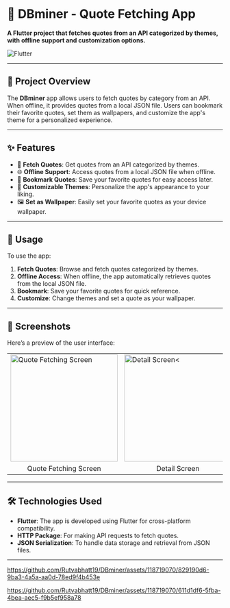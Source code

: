 <h1>💎 DBminer - Quote Fetching App</h1>

<p><strong>A Flutter project that fetches quotes from an API categorized by themes, with offline support and customization options.</strong></p>

<img src="https://img.shields.io/badge/Flutter-v2.0%2B-blue?style=flat&logo=flutter" alt="Flutter">

<hr>

<h2>🚀 Project Overview</h2>
<p>The <strong>DBminer</strong> app allows users to fetch quotes by category from an API. When offline, it provides quotes from a local JSON file. Users can bookmark their favorite quotes, set them as wallpapers, and customize the app's theme for a personalized experience.</p>

<hr>


<h2>✨ Features</h2>
<ul>
    <li>📖 <strong>Fetch Quotes</strong>: Get quotes from an API categorized by themes.</li>
    <li>🌐 <strong>Offline Support</strong>: Access quotes from a local JSON file when offline.</li>
    <li>🔖 <strong>Bookmark Quotes</strong>: Save your favorite quotes for easy access later.</li>
    <li>🌈 <strong>Customizable Themes</strong>: Personalize the app's appearance to your liking.</li>
    <li>🖼️ <strong>Set as Wallpaper</strong>: Easily set your favorite quotes as your device wallpaper.</li>
</ul>

<hr>

<h2>🎯 Usage</h2>
<p>To use the app:</p>
<ol>
    <li><strong>Fetch Quotes</strong>: Browse and fetch quotes categorized by themes.</li>
    <li><strong>Offline Access</strong>: When offline, the app automatically retrieves quotes from the local JSON file.</li>
    <li><strong>Bookmark</strong>: Save your favorite quotes for quick reference.</li>
    <li><strong>Customize</strong>: Change themes and set a quote as your wallpaper.</li>
</ol>

<hr>

<h2>📱 Screenshots</h2>
<p>Here’s a preview of the user interface:</p>

<table>
  <tr>
    <td><img src="https://github.com/user-attachments/assets/85504568-81f2-484b-8be1-36f1234f5c2d" alt="Quote Fetching Screen" width="250"></td>
    <td><img src="https://github.com/user-attachments/assets/40fac397-eede-43cf-8a17-7decc634198e" alt="Detail Screen<" width="250"></td>
       <td><img src="https://github.com/user-attachments/assets/87414833-3b52-4f76-8271-2314cde3ecbe" alt="Quote Fetching frome json" width="250"></td>
       <td><img src="https://github.com/user-attachments/assets/b1d5e76d-baa1-406c-8758-9bc88493fca7" alt="Detail json Screen" width="250"></td>

  </tr>
  <tr>
    <td align="center">Quote Fetching Screen</td>
    <td align="center">Detail Screen</td>
      <td align="center">Quote Fetching frome json</td>
    <td align="center">Detail json Screen</td>
  </tr>
</table>

<hr>

<h2>🛠️ Technologies Used</h2>
<ul>
    <li><strong>Flutter</strong>: The app is developed using Flutter for cross-platform compatibility.</li>
    <li><strong>HTTP Package</strong>: For making API requests to fetch quotes.</li>
    <li><strong>JSON Serialization</strong>: To handle data storage and retrieval from JSON files.</li>
</ul>

<hr>


https://github.com/Rutvabhatt19/DBminer/assets/118719070/829190d6-9ba3-4a5a-aa0d-78ed9f4b453e



https://github.com/Rutvabhatt19/DBminer/assets/118719070/611d1df6-5fba-4bea-aec5-f9b5ef958a78




